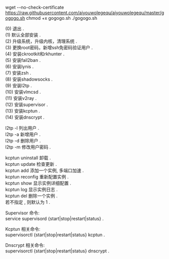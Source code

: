 wget --no-check-certificate https://raw.githubusercontent.com/aiyouwolegequ/aiyouwolegequ/master/gogogo.sh
chmod +x gogogo.sh
./gogogo.sh

(0) 退出 .    
(1) 默认全部安装 .   
(2) 升级系统，升级内核，清理系统 .     
(3) 更换root密码，新增ssh免密码验证用户 .  
(4) 安装ckrootkit和rkhunter .  
(5) 安装fail2ban .  
(6) 安装lynis .  
(7) 安装zsh .  
(8) 安装shadowsocks .  
(9) 安装l2tp .   
(10) 安装vlmcsd .   
(11) 安装v2ray .  
(12) 安装supervisor .   
(13) 安装kcptun .   
(14) 安装dnscrypt .   

l2tp -l 	列出用户 .  
l2tp -a 	新增用户 .  
l2tp -d 	删除用户 .  
l2tp -m 	修改用户密码 .  

kcptun uninstall      卸载 .   
kcptun update         检查更新 .   
kcptun add            添加一个实例, 多端口加速 .     
kcptun reconfig <id>  重新配置实例 .     
kcptun show <id>      显示实例详细配置 .        
kcptun log <id>       显示实例日志 .     
kcptun del <id>       删除一个实例 .     
若不指定 <id>, 则默认为 1 .      
  

Supervisor 命令:      
service supervisord {start|stop|restart|status} .   

Kcptun 相关命令:      
supervisorctl {start|stop|restart|status} kcptun<id> .   

Dnscrypt 相关命令:    
supervisorctl {start|stop|restart|status} dnscrypt .  














